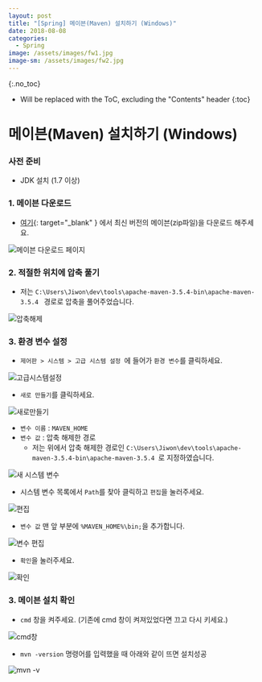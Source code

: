 ```yaml
---
layout: post
title: "[Spring] 메이븐(Maven) 설치하기 (Windows)"
date: 2018-08-08
categories:
  - Spring
image: /assets/images/fw1.jpg
image-sm: /assets/images/fw2.jpg
---
```


{:.no_toc}

* Will be replaced with the ToC, excluding the "Contents" header
{:toc}  

# 메이븐(Maven) 설치하기 (Windows)

### 사전 준비

- JDK 설치 (1.7 이상) 

### 1. 메이븐 다운로드

- [여기](https://maven.apache.org/download.cgi#){: target="_blank" } 에서 최신 버전의 메이븐(zip파일)을 다운로드 해주세요.

![메이븐 다운로드 페이지](https://farm2.staticflickr.com/1818/30047344308_2c077270c9_b.jpg)



### 2. 적절한 위치에 압축 풀기

- 저는 `C:\Users\Jiwon\dev\tools\apache-maven-3.5.4-bin\apache-maven-3.5.4 ` 경로로 압축을 풀어주었습니다.

![압축해제](https://c1.staticflickr.com/1/930/43199405244_7139a60bec_b.jpg)



### 3. 환경 변수 설정

- `제어판 > 시스템 > 고급 시스템 설정 `에 들어가 `환경 변수`를 클릭하세요.

![고급시스템설정](https://farm1.staticflickr.com/932/43917762251_8c299236d2_o.png)



- `새로 만들기`를 클릭하세요.

![새로만들기](https://farm1.staticflickr.com/933/42108740770_29594c13ed_o.png)

- `변수 이름` :  `MAVEN_HOME`
- `변수 값` : 압축 해제한 경로
  - 저는 위에서 압축 해제한 경로인  `C:\Users\Jiwon\dev\tools\apache-maven-3.5.4-bin\apache-maven-3.5.4 `로 지정하였습니다.

![새 시스템 변수](https://farm1.staticflickr.com/859/42108928570_925e1128c3_o.png)

- 시스템 변수 목록에서 `Path`를 찾아 클릭하고 `편집`을 눌러주세요.

![편집](https://farm1.staticflickr.com/940/43870952962_bd39ce8d8a_o.png)



- `변수 값`  맨 앞 부분에 `%MAVEN_HOME%\bin;`을 추가합니다.

![변수 편집](https://farm2.staticflickr.com/1818/43919381771_9fd60d6ce0_o.png)

- `확인`을 눌러주세요.

![확인](https://farm2.staticflickr.com/1799/43919382531_eed557f1cc_o.png)

### 3. 메이븐 설치 확인

- `cmd` 창을 켜주세요. (기존에 cmd 창이 켜져있었다면 끄고 다시 키세요.)

![cmd창](https://farm2.staticflickr.com/1817/43201296224_c528fafc87_o.png)

- `mvn -version` 명령어를 입력했을 때 아래와 같이 뜨면 설치성공

![mvn -v](https://farm2.staticflickr.com/1780/30050262978_d46ee99b70_o.png)
